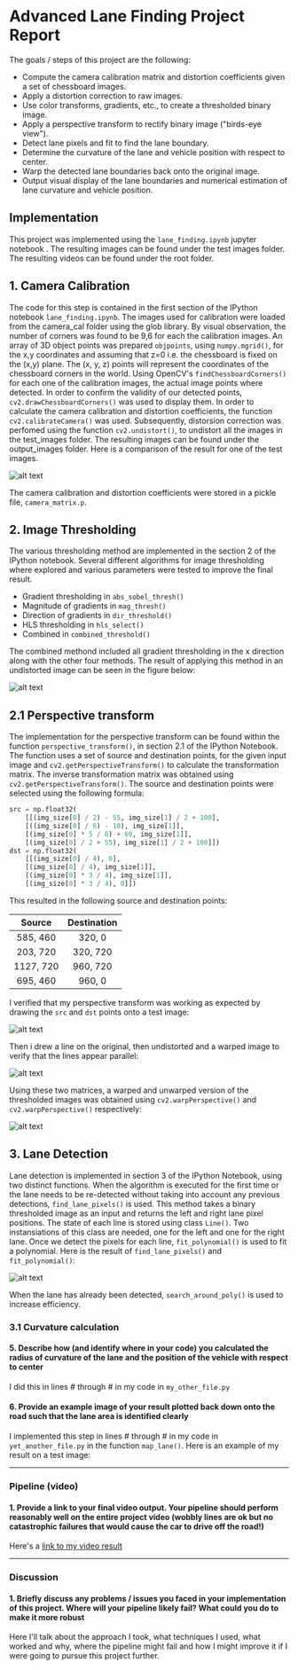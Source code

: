 # **Advanced Lane Finding Project Report**

The goals / steps of this project are the following:

* Compute the camera calibration matrix and distortion coefficients given a set of chessboard images.
* Apply a distortion correction to raw images.
* Use color transforms, gradients, etc., to create a thresholded binary image.
* Apply a perspective transform to rectify binary image ("birds-eye view").
* Detect lane pixels and fit to find the lane boundary.
* Determine the curvature of the lane and vehicle position with respect to center.
* Warp the detected lane boundaries back onto the original image.
* Output visual display of the lane boundaries and numerical estimation of lane curvature and vehicle position.

[//]: # (Image References)

[image1]: ./output_images/original_undistored.jpg "Original and Undistorted Images"
[image2]: ./output_images/original_undistored_thresholded.jpg "Undistored Thresholded Image"
[image3]: ./output_images/undistored_perpsective_points.jpg "Source & Destination points for perspective tranform"
[image4]: ./output_images/lines_orig_udist.jpg "Source and Destination point verification"
[image5]: ./output_images/warped_unwarped.jpg "Warp & Unwarped Images"
[image6]: ./output_images/lanes_detection.jpg "Lane detections"
[image7]: ./examples/color_fit_lines.jpg "Fit Visual"
[image8]: ./examples/example_output.jpg "Output"
[video1]: ./project_video.mp4 "Video"

## Implementation

This project was implemented using the `lane_finding.ipynb` jupyter notebook . The resulting images can be found under the test images folder. The resulting videos can be found under the root folder.

## 1. Camera Calibration

The code for this step is contained in the first section of the IPython notebook `lane_finding.ipynb`. The images used for calibration were loaded from the camera_cal folder using the glob library. By visual observation, the number of corners was found to be 9,6 for each the calibration images. An array of 3D object points was prepared `objpoints`, using `numpy.mgrid()`, for the x,y coordinates and assuming that z=0 i.e. the chessboard is fixed on the (x,y) plane. The (x, y, z) points will represent the coordinates of the chessboard corners in the world. Using OpenCV's `findChessboardCorners()` for each one of the calibration images, the actual image points where detected. In order to confirm the validity of our detected points, `cv2.drawChessboardCorners()` was used to display them.
In order to calculate the camera calibration and distortion coefficients, the function `cv2.calibrateCamera()` was used. Subsequently, distorsion correction was perfomed using the function `cv2.undistort()`, to undistort all the images in the test_images folder. The resulting images can be found under the output_images folder.  Here is a comparison of the result for one of the test images.

![alt text][image1]

The camera calibration and distortion coefficients were stored in a pickle file, `camera_matrix.p`.

## 2. Image Thresholding

The various thresholding method are implemented in the section 2 of the IPython notebook. Several different algorithms for image thresholding where explored and various parameters were tested to improve the final result.

* Gradient thresholding in `abs_sobel_thresh()`
* Magnitude of gradients in `mag_thresh()`
* Direction of gradients in `dir_threshold()`
* HLS thresholding in `hls_select()`
* Combined in `combined_threshold()`

The combined methond included all gradient thresholding in the x direction along with the other four methods. The result of applying this method in an undistorted image can be seen in the figure below:

![alt text][image2]

## 2.1 Perspective transform

The implementation for the perspective transform can be found within the function `perspective_transform()`, in section 2.1 of the IPython Notebook. The function uses a set of source and destination points, for the given input image and `cv2.getPerspectiveTransform()` to calculate the transformation matrix. The inverse transformation matrix was obtained using `cv2.getPerspectiveTransform()`. The source and destination points were selected using the following formula:

```python
src = np.float32(
    [[(img_size[0] / 2) - 55, img_size[1] / 2 + 100],
    [((img_size[0] / 6) - 10), img_size[1]],
    [(img_size[0] * 5 / 6) + 60, img_size[1]],
    [(img_size[0] / 2 + 55), img_size[1] / 2 + 100]])
dst = np.float32(
    [[(img_size[0] / 4), 0],
    [(img_size[0] / 4), img_size[1]],
    [(img_size[0] * 3 / 4), img_size[1]],
    [(img_size[0] * 3 / 4), 0]])
```

This resulted in the following source and destination points:

| Source        | Destination   |
|:-------------:|:-------------:|
| 585, 460      | 320, 0        |
| 203, 720      | 320, 720      |
| 1127, 720     | 960, 720      |
| 695, 460      | 960, 0        |

I verified that my perspective transform was working as expected by drawing the `src` and `dst` points onto a test image:

![alt text][image3]

Then i drew a line on the original, then undistorted and a warped image to verify that the lines appear parallel:

![alt text][image4]

Using these two matrices, a warped and unwarped version of the thresholded images was obtained using `cv2.warpPerspective()` and `cv2.warpPerspective()` respectively:

![alt text][image5]

## 3. Lane Detection

Lane detection is implemented in section 3 of the IPython Notebook, using two distinct functions. When the algorithm is executed for the first time or the lane needs to be re-detected without taking into account any previous detections, `find_lane_pixels()` is used. This method takes a binary thresholded image as an input and returns the left and right lane pixel positions. The state of each line is stored using class `Line()`. Two instansiations of this class are needed, one for the left and one for the right lane. Once we detect the pixels for each line, `fit_polynomial()` is used to fit a polynomial. Here is the result of `find_lane_pixels()` and `fit_polynomial()`:

![alt text][image6]

When the lane has already been detected, `search_around_poly()` is used to increase efficiency.

### 3.1 Curvature calculation


#### 5. Describe how (and identify where in your code) you calculated the radius of curvature of the lane and the position of the vehicle with respect to center

I did this in lines # through # in my code in `my_other_file.py`

#### 6. Provide an example image of your result plotted back down onto the road such that the lane area is identified clearly

I implemented this step in lines # through # in my code in `yet_another_file.py` in the function `map_lane()`.  Here is an example of my result on a test image:

---

### Pipeline (video)

#### 1. Provide a link to your final video output.  Your pipeline should perform reasonably well on the entire project video (wobbly lines are ok but no catastrophic failures that would cause the car to drive off the road!)

Here's a [link to my video result](./project_video.mp4)

---

### Discussion

#### 1. Briefly discuss any problems / issues you faced in your implementation of this project.  Where will your pipeline likely fail?  What could you do to make it more robust

Here I'll talk about the approach I took, what techniques I used, what worked and why, where the pipeline might fail and how I might improve it if I were going to pursue this project further.  

